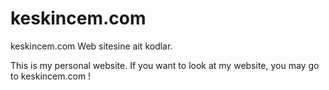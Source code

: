 # keskincem.com

keskincem.com Web sitesine ait kodlar.

This is my personal website. If you want to look at my website, you may go to keskincem.com ! 
